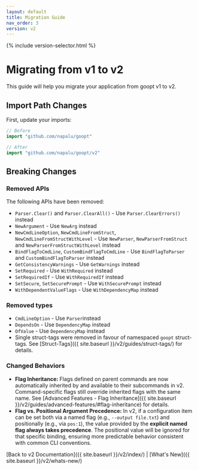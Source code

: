 ```yaml
---
layout: default
title: Migration Guide
nav_order: 3
version: v2
---
```


{% include version-selector.html %}

# Migrating from v1 to v2

This guide will help you migrate your application from goopt v1 to v2.

## Import Path Changes

First, update your imports:

```go
// Before
import "github.com/napalu/goopt"

// After
import "github.com/napalu/goopt/v2"
```

## Breaking Changes

### Removed APIs

The following APIs have been removed:

- `Parser.Clear()` and `Parser.ClearAll()` - Use `Parser.ClearErrors()` instead
- `NewArgument` - Use `NewArg` instead
- `NewCmdLineOption`, `NewCmdLineFromStruct`, `NewCmdLineFromStructWithLevel` - Use `NewParser`, `NewParserFromStruct` and `NewParserFromStructWithLevel` instead
- `BindFlagToCmdLine`, `CustomBindFlagToCmdLine` - Use `BindFlagToParser` and `CustomBindFlagToParser` instead
- `GetConsistencyWarnings` - Use `GetWarnings` instead
- `SetRequired` - Use `WithRequired` instead
- `SetRequiredIf` - Use `WithRequiredIf` instead
- `SetSecure`, `SetSecurePrompt` - Use `WithSecurePrompt` instead
- `WithDependentValueFlags` - Use `WithDependencyMap` instead

### Removed types
- `CmdLineOption` - Use `Parser`instead
- `DependsOn` - Use `DependencyMap` instead
- `OfValue` - Use `DependencyMap` instead
- Single struct-tags were removed in favour of namespaced `goopt` struct-tags. See [Struct-Tags]({{ site.baseurl }}/v2/guides/struct-tags/) for details.


### Changed Behaviors
-   **Flag Inheritance:** Flags defined on parent commands are now automatically inherited by and available to their subcommands in v2. Command-specific flags still override inherited flags with the same name. See [Advanced Features - Flag Inheritance]({{ site.baseurl }}/v2/guides/advanced-features/#flag-inheritance) for details.
-   **Flag vs. Positional Argument Precedence:** In v2, if a configuration item can be set both via a named flag (e.g., `--output file.txt`) and positionally (e.g., via `pos:1`), the value provided by the **explicit named flag always takes precedence**. The positional value will be ignored for that specific binding, ensuring more predictable behavior consistent with common CLI conventions.


[Back to v2 Documentation]({{ site.baseurl }}/v2/index/) | [What's New]({{ site.baseurl }}/v2/whats-new/)